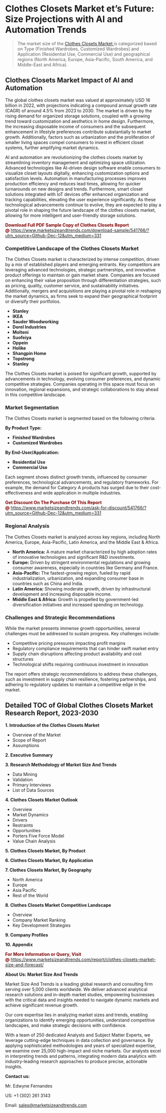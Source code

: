<H1>Clothes Closets Market et’s Future: Size Projections with AI and Automation Trends</H1><blockquote><p>The market size of the <a href="https://www.marketsizeandtrends.com/download-sample/541766/?utm_source=Github-Dec-12&amp;utm_medium=331" target="_blank">Clothes Closets Market </a>is categorized based on Type (Finished Wardrobes, Customized Wardrobes) and Application (Residential Use, Commercial Use) and geographical regions (North America, Europe, Asia-Pacific, South America, and Middle-East and Africa).</p></blockquote><p><h2>Clothes Closets Market Impact of AI and Automation</h2><p>The global clothes closets market was valued at approximately USD 16 billion in 2022, with projections indicating a compound annual growth rate (CAGR) of around 4.5% from 2023 to 2030. The market is driven by the rising demand for organized storage solutions, coupled with a growing trend toward customization and aesthetics in home design. Furthermore, the increasing disposable income of consumers and the subsequent enhancement in lifestyle preferences contribute substantially to market growth. Additionally, factors such as urbanization and the proliferation of smaller living spaces compel consumers to invest in efficient closet systems, further amplifying market dynamics.</p><p>AI and automation are revolutionizing the clothes closets market by streamlining inventory management and optimizing space utilization. Advanced technologies like AI-driven design software enable consumers to visualize closet layouts digitally, enhancing customization options and satisfaction levels. Automation in manufacturing processes improves production efficiency and reduces lead times, allowing for quicker turnarounds on new designs and trends. Furthermore, smart closet solutions integrated with IoT devices offer enhanced organization and tracking capabilities, elevating the user experience significantly. As these technological advancements continue to evolve, they are expected to play a pivotal role in shaping the future landscape of the clothes closets market, allowing for more intelligent and user-friendly storage solutions.</p></p><p><strong><span style="color: #800000;">Download Full PDF Sample Copy of Clothes Closets Report @</span>&nbsp;</strong><a href="https://www.marketsizeandtrends.com/download-sample/541766/?utm_source=Github-Dec-12&amp;utm_medium=331">https://www.marketsizeandtrends.com/download-sample/541766/?utm_source=Github-Dec-12&amp;utm_medium=331</a></p><h3>Competitive Landscape of the Clothes Closets Market</h3><p>The Clothes Closets market is characterized by intense competition, driven by a mix of established players and emerging entrants. Key competitors are leveraging advanced technologies, strategic partnerships, and innovative product offerings to maintain or gain market share. Companies are focused on enhancing their value proposition through differentiation strategies, such as pricing, quality, customer service, and sustainability initiatives. Additionally, mergers and acquisitions are playing a pivotal role in reshaping the market dynamics, as firms seek to expand their geographical footprint or diversify their portfolios.</p><p><strong><p><ul><li>Stanley </li><li> IKEA </li><li> Sauder Woodworking </li><li> Dorel Industries </li><li> Molteni </li><li> Suofeiya </li><li> Oppein </li><li> Holike </li><li> Shangpin Home </li><li> Topstrong </li><li> Stanley</p></li></ul></p></strong></p><p>The Clothes Closets market is poised for significant growth, supported by advancements in technology, evolving consumer preferences, and dynamic competitive strategies. Companies operating in this space must focus on innovation, regional expansions, and strategic collaborations to stay ahead in this competitive landscape.</p><h3>Market Segmentation</h3><p>The Clothes Closets market is segmented based on the following criteria:</p><p><strong>By Product Type:</strong></p><p><strong><p><ul><li>Finished Wardrobes </li><li> Customized Wardrobes</p></li></ul></p></strong></p><p><strong>By End-User/Application:</strong></p><p><strong><p><ul><li>Residential Use </li><li> Commercial Use</p></li></ul></p></strong></p><p>Each segment shows distinct growth trends, influenced by consumer preferences, technological advancements, and regulatory frameworks. For example, the demand for Category A products has surged due to their cost-effectiveness and wide application in multiple industries.</p><p><strong><span style="color: #800000;">Get Discount On The Purchase Of This Report @&nbsp;</span></strong><a href="https://www.marketsizeandtrends.com/ask-for-discount/541766/?utm_source=Github-Dec-12&amp;utm_medium=331">https://www.marketsizeandtrends.com/ask-for-discount/541766/?utm_source=Github-Dec-12&amp;utm_medium=331</a></p><h3>Regional Analysis</h3><p>The Clothes Closets market is analyzed across key regions, including North America, Europe, Asia-Pacific, Latin America, and the Middle East &amp; Africa.</p><ul><li><strong>North America:</strong> A mature market characterized by high adoption rates of innovative technologies and significant R&amp;D investments.</li><li><strong>Europe:</strong> Driven by stringent environmental regulations and growing consumer awareness, especially in countries like Germany and France.</li><li><strong>Asia-Pacific:</strong> The fastest-growing region, fueled by rapid industrialization, urbanization, and expanding consumer base in countries such as China and India.</li><li><strong>Latin America:</strong> Showing moderate growth, driven by infrastructural development and increasing disposable income.</li><li><strong>Middle East &amp; Africa:</strong> Growth is propelled by government-led diversification initiatives and increased spending on technology.</li></ul><h3>Challenges and Strategic Recommendations</h3><p>While the market presents immense growth opportunities, several challenges must be addressed to sustain progress. Key challenges include:</p><ul><li>Competitive pricing pressures impacting profit margins</li><li>Regulatory compliance requirements that can hinder swift market entry</li><li>Supply chain disruptions affecting product availability and cost structures</li><li>Technological shifts requiring continuous investment in innovation</li></ul><p>The report offers strategic recommendations to address these challenges, such as investment in supply chain resilience, fostering partnerships, and adhering to regulatory updates to maintain a competitive edge in the market.</p><h2>Detailed TOC of Global Clothes Closets Market Research Report, 2023-2030</h2><p><strong>1. Introduction of the Clothes Closets Market</strong></p><ul><li>Overview of the Market</li><li>Scope of Report</li><li>Assumptions&nbsp;</li></ul><p><strong>2. Executive Summary</strong></p><p><strong>3. Research Methodology of <strong>Market Size And Trends</strong></strong></p><ul><li>Data Mining</li><li>Validation</li><li>Primary Interviews</li><li>List of Data Sources&nbsp;</li></ul><p><strong>4. Clothes Closets Market Outlook</strong></p><ul><li>Overview</li><li>Market Dynamics</li><li>Drivers</li><li>Restraints</li><li>Opportunities</li><li>Porters Five Force Model</li><li>Value Chain Analysis&nbsp;</li></ul><p><strong>5. Clothes Closets Market, By Product</strong></p><p><strong>6. Clothes Closets Market, By Application</strong></p><p><strong>7. Clothes Closets Market, By Geography</strong></p><ul><li>North America</li><li>Europe</li><li>Asia Pacific</li><li>Rest of the World&nbsp;</li></ul><p><strong>8. Clothes Closets Market Competitive Landscape</strong></p><ul><li>Overview</li><li>Company Market Ranking</li><li>Key Development Strategies&nbsp;</li></ul><p><strong>9. Company Profiles</strong></p><p><strong>10. Appendix</strong></p><p><strong><span style="color: #800000;">For More Information or Query, Visit @&nbsp;</span></strong><a href="https://www.marketsizeandtrends.com/report/clothes-closets-market-size-and-forecast/">https://www.marketsizeandtrends.com/report/clothes-closets-market-size-and-forecast/</a></p><p></p><p><strong>About Us:&nbsp;Market Size And Trends</strong></p><p>Market Size And Trends&nbsp;is a leading global research and consulting firm serving over 5,000 clients worldwide. We deliver advanced analytical research solutions and in-depth market studies, empowering businesses with the critical data and insights needed to navigate dynamic markets and achieve significant revenue growth.</p><p>Our core expertise lies in analyzing market sizes and trends, enabling organizations to identify emerging opportunities, understand competitive landscapes, and make strategic decisions with confidence.</p><p>With a team of 250 dedicated Analysts and Subject Matter Experts, we leverage cutting-edge techniques in data collection and governance. By applying sophisticated methodologies and years of specialized expertise, we examine over 25,000 high-impact and niche markets. Our analysts excel in interpreting trends and patterns, integrating modern data analytics with industry-leading research approaches to produce precise, actionable insights.</p><p><strong>Contact us:</strong></p><p>Mr. Edwyne Fernandes</p><p>US: +1 (302) 261 3143</p><p>Email: <a href="mailto:sales@marketsizeandtrends.com">sales@marketsizeandtrends.com</a>&nbsp;</p>
